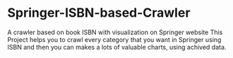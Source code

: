 # Springer-ISBN-based-Crawler
A crawler based on book ISBN with visualization on Springer website
This Project helps you to crawl every category that you want in Springer using ISBN and then you can makes a lots of valuable charts, using achived data.
